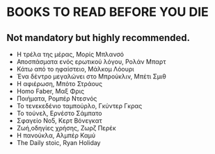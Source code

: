 # BOOKS TO READ BEFORE YOU DIE
## Not mandatory but highly recommended.
* Η τρέλα της μέρας, Μορίς Μπλανσό
* Αποσπάσματα ενός ερωτικού λόγου, Ρολάν Μπαρτ
* Κάτω από το ηφαίστειο, Μάλκομ Λόουρι
* Ένα δέντρο μεγαλώνει στο Μπρούκλιν, Μπέτι Σμιθ
* Η αφιέρωση, Μπότο Στράους
* Homo Faber, Μαξ Φρις
* Ποιήματα, Ρομπέρ Ντεσνός
* Το τενεκεδένιο ταμπούρλο, Γκύντερ Γκρας
* Το τούνελ, Ερνέστο Σάμπατο
* Σφαγείο Νο5, Κερτ Βόνεγκατ
* Ζωή,οδηγίες χρήσης, Ζωρζ Περέκ
* Η πανούκλα, Αλμπέρ Καμύ
* The Daily stoic, Ryan Holiday
